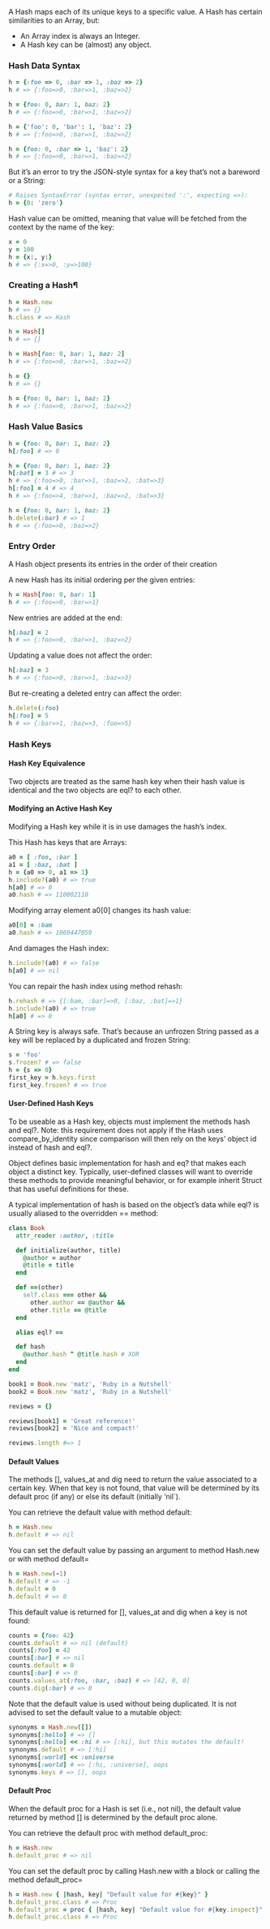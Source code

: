 A Hash maps each of its unique keys to a specific value.
A Hash has certain similarities to an Array, but:
- An Array index is always an Integer.
- A Hash key can be (almost) any object.

### Hash Data Syntax
```ruby
h = {:foo => 0, :bar => 1, :baz => 2}
h # => {:foo=>0, :bar=>1, :baz=>2}

h = {foo: 0, bar: 1, baz: 2}
h # => {:foo=>0, :bar=>1, :baz=>2}

h = {'foo': 0, 'bar': 1, 'baz': 2}
h # => {:foo=>0, :bar=>1, :baz=>2}

h = {foo: 0, :bar => 1, 'baz': 2}
h # => {:foo=>0, :bar=>1, :baz=>2}
```

But it’s an error to try the JSON-style syntax for a key that’s not a bareword or a String:
```ruby
# Raises SyntaxError (syntax error, unexpected ':', expecting =>):
h = {0: 'zero'}
```

Hash value can be omitted, meaning that value will be fetched from the context by the name of the key:
```ruby
x = 0
y = 100
h = {x:, y:}
h # => {:x=>0, :y=>100}
```

### Creating a Hash¶
```ruby
h = Hash.new
h # => {}
h.class # => Hash

h = Hash[]
h # => {}

h = Hash[foo: 0, bar: 1, baz: 2]
h # => {:foo=>0, :bar=>1, :baz=>2}

h = {}
h # => {}

h = {foo: 0, bar: 1, baz: 2}
h # => {:foo=>0, :bar=>1, :baz=>2}
```

### Hash Value Basics
```ruby
h = {foo: 0, bar: 1, baz: 2}
h[:foo] # => 0
```

```ruby
h = {foo: 0, bar: 1, baz: 2}
h[:bat] = 3 # => 3
h # => {:foo=>0, :bar=>1, :baz=>2, :bat=>3}
h[:foo] = 4 # => 4
h # => {:foo=>4, :bar=>1, :baz=>2, :bat=>3}
```

```ruby
h = {foo: 0, bar: 1, baz: 2}
h.delete(:bar) # => 1
h # => {:foo=>0, :baz=>2}
```

### Entry Order
A Hash object presents its entries in the order of their creation

A new Hash has its initial ordering per the given entries:
```ruby
h = Hash[foo: 0, bar: 1]
h # => {:foo=>0, :bar=>1}
```
New entries are added at the end:
```ruby
h[:baz] = 2
h # => {:foo=>0, :bar=>1, :baz=>2}
```
Updating a value does not affect the order:
```ruby
h[:baz] = 3
h # => {:foo=>0, :bar=>1, :baz=>3}
```
But re-creating a deleted entry can affect the order:
```ruby
h.delete(:foo)
h[:foo] = 5
h # => {:bar=>1, :baz=>3, :foo=>5}
```

### Hash Keys
#### Hash Key Equivalence
Two objects are treated as the same hash key when their hash value is identical and the two objects are eql? to each other.

#### Modifying an Active Hash Key
Modifying a Hash key while it is in use damages the hash’s index.

This Hash has keys that are Arrays:
```ruby
a0 = [ :foo, :bar ]
a1 = [ :baz, :bat ]
h = {a0 => 0, a1 => 1}
h.include?(a0) # => true
h[a0] # => 0
a0.hash # => 110002110
```

Modifying array element a0[0] changes its hash value:
```ruby
a0[0] = :bam
a0.hash # => 1069447059
```

And damages the Hash index:
```ruby
h.include?(a0) # => false
h[a0] # => nil
```

You can repair the hash index using method rehash:
```ruby
h.rehash # => {[:bam, :bar]=>0, [:baz, :bat]=>1}
h.include?(a0) # => true
h[a0] # => 0
```

A String key is always safe. That’s because an unfrozen String passed as a key will be replaced by a duplicated and frozen String:
```ruby
s = 'foo'
s.frozen? # => false
h = {s => 0}
first_key = h.keys.first
first_key.frozen? # => true
```

#### User-Defined Hash Keys
To be useable as a Hash key, objects must implement the methods hash and eql?. Note: this requirement does not apply if the Hash uses compare_by_identity since comparison will then rely on the keys’ object id instead of hash and eql?.

Object defines basic implementation for hash and eq? that makes each object a distinct key. Typically, user-defined classes will want to override these methods to provide meaningful behavior, or for example inherit Struct that has useful definitions for these.

A typical implementation of hash is based on the object’s data while eql? is usually aliased to the overridden == method:
```ruby
class Book
  attr_reader :author, :title

  def initialize(author, title)
    @author = author
    @title = title
  end

  def ==(other)
    self.class === other &&
      other.author == @author &&
      other.title == @title
  end

  alias eql? ==

  def hash
    @author.hash ^ @title.hash # XOR
  end
end

book1 = Book.new 'matz', 'Ruby in a Nutshell'
book2 = Book.new 'matz', 'Ruby in a Nutshell'

reviews = {}

reviews[book1] = 'Great reference!'
reviews[book2] = 'Nice and compact!'

reviews.length #=> 1
```

#### Default Values
The methods [], values_at and dig need to return the value associated to a certain key. When that key is not found, that value will be determined by its default proc (if any) or else its default (initially ‘nil`).

You can retrieve the default value with method default:
```ruby
h = Hash.new
h.default # => nil
```

You can set the default value by passing an argument to method Hash.new or with method default=
```ruby
h = Hash.new(-1)
h.default # => -1
h.default = 0
h.default # => 0
```

This default value is returned for [], values_at and dig when a key is not found:
```ruby
counts = {foo: 42}
counts.default # => nil (default)
counts[:foo] = 42
counts[:bar] # => nil
counts.default = 0
counts[:bar] # => 0
counts.values_at(:foo, :bar, :baz) # => [42, 0, 0]
counts.dig(:bar) # => 0
```

Note that the default value is used without being duplicated. It is not advised to set the default value to a mutable object:
```ruby
synonyms = Hash.new([])
synonyms[:hello] # => []
synonyms[:hello] << :hi # => [:hi], but this mutates the default!
synonyms.default # => [:hi]
synonyms[:world] << :universe
synonyms[:world] # => [:hi, :universe], oops
synonyms.keys # => [], oops
```

#### Default Proc
When the default proc for a Hash is set (i.e., not nil), the default value returned by method [] is determined by the default proc alone.

You can retrieve the default proc with method default_proc:
```ruby
h = Hash.new
h.default_proc # => nil
```

You can set the default proc by calling Hash.new with a block or calling the method default_proc=
```ruby
h = Hash.new { |hash, key| "Default value for #{key}" }
h.default_proc.class # => Proc
h.default_proc = proc { |hash, key| "Default value for #{key.inspect}" }
h.default_proc.class # => Proc
```

